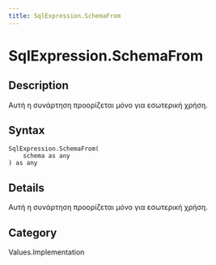 ```yaml
---
title: SqlExpression.SchemaFrom
---
```


# SqlExpression.SchemaFrom


## Description

Αυτή η συνάρτηση προορίζεται μόνο για εσωτερική χρήση.


## Syntax

```powerquery
SqlExpression.SchemaFrom(
    schema as any
) as any
```


## Details

Αυτή η συνάρτηση προορίζεται μόνο για εσωτερική χρήση.



## Category
Values.Implementation
